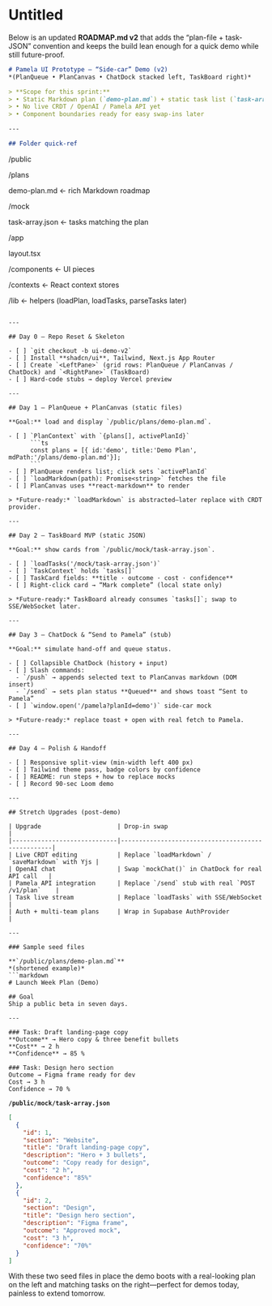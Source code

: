# Untitled

Below is an updated **ROADMAP.md v2** that adds the “plan-file + task-JSON” convention and keeps the build lean enough for a quick demo while still future-proof.

```markdown
# Pamela UI Prototype — “Side-car” Demo (v2)
*(PlanQueue • PlanCanvas • ChatDock stacked left, TaskBoard right)*

> **Scope for this sprint:**
> • Static Markdown plan (`demo-plan.md`) + static task list (`task-array.json`)
> • No live CRDT / OpenAI / Pamela API yet
> • Component boundaries ready for easy swap-ins later

---

## Folder quick-ref

```

/public

/plans

demo-plan.md ← rich Markdown roadmap

/mock

task-array.json ← tasks matching the plan

/app

layout.tsx

/components ← UI pieces

/contexts ← React context stores

/lib ← helpers (loadPlan, loadTasks, parseTasks later)

```

---

## Day 0 — Repo Reset & Skeleton

- [ ] `git checkout -b ui-demo-v2`
- [ ] Install **shadcn/ui**, Tailwind, Next.js App Router
- [ ] Create `<LeftPane>` (grid rows: PlanQueue / PlanCanvas / ChatDock) and `<RightPane>` (TaskBoard)
- [ ] Hard-code stubs → deploy Vercel preview

---

## Day 1 — PlanQueue + PlanCanvas (static files)

**Goal:** load and display `/public/plans/demo-plan.md`.

- [ ] `PlanContext` with `{plans[], activePlanId}`
      ```ts
      const plans = [{ id:'demo', title:'Demo Plan', mdPath:'/plans/demo-plan.md'}];
      ```
- [ ] PlanQueue renders list; click sets `activePlanId`
- [ ] `loadMarkdown(path): Promise<string>` fetches the file
- [ ] PlanCanvas uses **react-markdown** to render

> *Future-ready:* `loadMarkdown` is abstracted—later replace with CRDT provider.

---

## Day 2 — TaskBoard MVP (static JSON)

**Goal:** show cards from `/public/mock/task-array.json`.

- [ ] `loadTasks('/mock/task-array.json')`
- [ ] `TaskContext` holds `tasks[]`
- [ ] TaskCard fields: **title · outcome · cost · confidence**
- [ ] Right-click card → “Mark complete” (local state only)

> *Future-ready:* TaskBoard already consumes `tasks[]`; swap to SSE/WebSocket later.

---

## Day 3 — ChatDock & “Send to Pamela” (stub)

**Goal:** simulate hand-off and queue status.

- [ ] Collapsible ChatDock (history + input)
- [ ] Slash commands:
  - `/push` → appends selected text to PlanCanvas markdown (DOM insert)
  - `/send` → sets plan status **Queued** and shows toast “Sent to Pamela”
- [ ] `window.open('/pamela?planId=demo')` side-car mock

> *Future-ready:* replace toast + open with real fetch to Pamela.

---

## Day 4 — Polish & Handoff

- [ ] Responsive split-view (min-width left 400 px)
- [ ] Tailwind theme pass, badge colors by confidence
- [ ] README: run steps + how to replace mocks
- [ ] Record 90-sec Loom demo

---

## Stretch Upgrades (post-demo)

| Upgrade                     | Drop-in swap                                      |
|-----------------------------|---------------------------------------------------|
| Live CRDT editing           | Replace `loadMarkdown` / `saveMarkdown` with Yjs |
| OpenAI chat                 | Swap `mockChat()` in ChatDock for real API call   |
| Pamela API integration      | Replace `/send` stub with real `POST /v1/plan`    |
| Task live stream            | Replace `loadTasks` with SSE/WebSocket            |
| Auth + multi-team plans     | Wrap in Supabase AuthProvider                     |

---

### Sample seed files

**`/public/plans/demo-plan.md`**
*(shortened example)*
```markdown
# Launch Week Plan (Demo)

## Goal
Ship a public beta in seven days.

---

### Task: Draft landing-page copy
**Outcome** → Hero copy & three benefit bullets
**Cost** → 2 h
**Confidence** → 85 %

### Task: Design hero section
Outcome → Figma frame ready for dev
Cost → 3 h
Confidence → 70 %

```

**`/public/mock/task-array.json`**

```json
[
  {
    "id": 1,
    "section": "Website",
    "title": "Draft landing-page copy",
    "description": "Hero + 3 bullets",
    "outcome": "Copy ready for design",
    "cost": "2 h",
    "confidence": "85%"
  },
  {
    "id": 2,
    "section": "Design",
    "title": "Design hero section",
    "description": "Figma frame",
    "outcome": "Approved mock",
    "cost": "3 h",
    "confidence": "70%"
  }
]

```

With these two seed files in place the demo boots with a real-looking plan on the left and matching tasks on the right—perfect for demos today, painless to extend tomorrow.